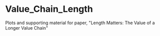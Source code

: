 # Value_Chain_Length
Plots and supporting material for paper, "Length Matters:  The Value of a Longer Value Chain"
